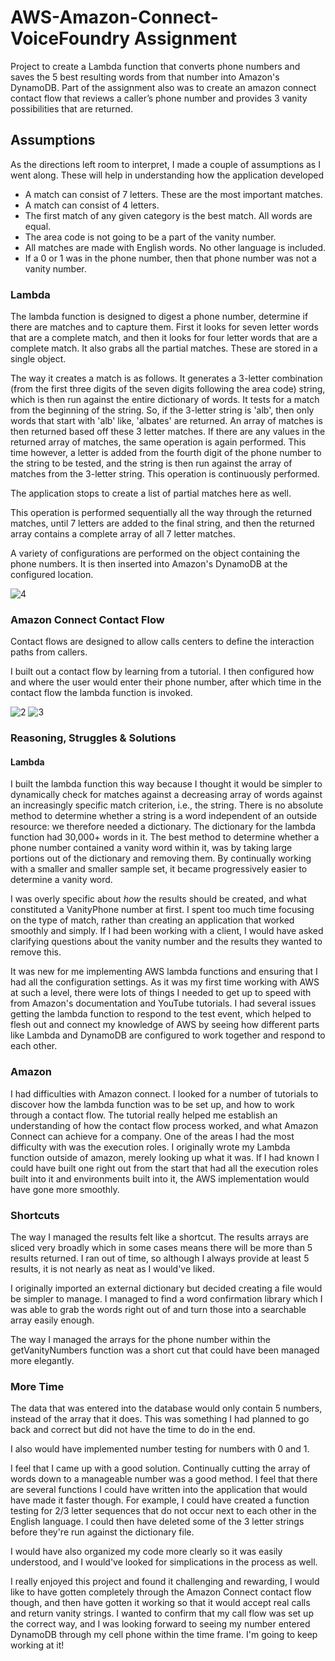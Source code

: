 # AWS-Amazon-Connect-VoiceFoundry Assignment

Project to create a Lambda function that converts phone numbers and saves the 5 best resulting words from that number into Amazon's DynamoDB. Part of the assignment also was to create an amazon connect contact flow that reviews a caller’s phone number and provides 3 vanity possibilities that are returned.

## Assumptions

As the directions left room to interpret, I made a couple of assumptions as I went along. These will help in understanding how the application developed

 * A match can consist of 7 letters. These are the most important matches.
 * A match can consist of 4 letters.
 * The first match of any given category is the best match. All words are equal.
 * The area code is not going to be a part of the vanity number.
 * All matches are made with English words. No other language is included.
 * If a 0 or 1 was in the phone number, then that phone number was not a vanity number.


### Lambda

The lambda function is designed to digest a phone number, determine if there are matches and to capture them. First it looks for seven letter words that are a complete match, and then it looks for four letter words that are a complete match. It also grabs all the partial matches. These are stored in a single object.

The way it creates a match is as follows. It generates a 3-letter combination (from the first three digits of the seven digits following the area code) string, which is then run against the entire dictionary of words. It tests for a match from the beginning of the string. So, if the 3-letter string is 'alb', then only words that start with 'alb' like, 'albates' are returned.  An array of matches is then returned based off these 3 letter matches. If there are any values in the returned array of matches, the same operation is again performed. This time however, a letter is added from the fourth digit of the phone number to the string to be tested, and the string is then run against the array of matches from the 3-letter string. This operation is continuously performed.

The application stops to create a list of partial matches here as well.

This operation is performed sequentially all the way through the returned matches, until 7 letters are added to the final string, and then the returned array contains a complete array of all 7 letter matches.

A variety of configurations are performed on the object containing the phone numbers. It is then inserted into Amazon's DynamoDB at the configured location.

![4](https://user-images.githubusercontent.com/51938797/129979776-f7cbed86-12ac-4794-9df9-a920524f63aa.png)




### Amazon Connect Contact Flow

Contact flows are designed to allow calls centers to define the interaction paths from callers.

I built out a contact flow by learning from a tutorial. I then configured how and where the user would enter their phone number, after which time in the contact flow the lambda function is invoked.


![2](https://user-images.githubusercontent.com/51938797/129975129-1610fa36-9a24-4bc4-94a0-898efa3431ce.png)
![3](https://user-images.githubusercontent.com/51938797/129975145-44ec41b7-0fa0-4822-b5e6-2f0591bc4fe9.png)



### Reasoning, Struggles & Solutions

#### Lambda

I built the lambda function this way because I thought it would be simpler to dynamically check for matches against a decreasing array of words against an increasingly specific match criterion, i.e., the string.  There is no absolute method to determine whether a string is a word independent of an outside resource: we therefore needed a dictionary. The dictionary for the lambda function had 30,000+ words in it. The best method to determine whether a phone number contained a vanity word within it, was by taking large portions out of the dictionary and removing them. By continually working with a smaller and smaller sample set, it became progressively easier to determine a vanity word.

I was overly specific about _how_ the results should be created, and what constituted a VanityPhone number at first. I spent too much time focusing on the type of match, rather than creating an application that worked smoothly and simply. If I had been working with a client, I would have asked clarifying questions about the vanity number and the results they wanted to remove this.

It was new for me implementing AWS lambda functions and ensuring that I had all the configuration settings. As it was my first time working with AWS at such a level, there were lots of things I needed to get up to speed with from Amazon's documentation and YouTube tutorials. I had several issues getting the lambda function to respond to the test event, which helped to flesh out and connect my knowledge of AWS by seeing how different parts like Lambda and DynamoDB are configured to work together and respond to each other.


### Amazon

I had difficulties with Amazon connect. I looked for a number of tutorials to discover how the lambda function was to be set up, and how to work through a contact flow. The tutorial really helped me establish an understanding of how the contact flow process worked, and what Amazon Connect can achieve for a company. One of the areas I had the most difficulty with was the execution roles. I originally wrote my Lambda function outside of amazon, merely looking up what it was. If I had known I could have built one right out from the start that had all the execution roles built into it and environments built into it, the AWS implementation would have gone more smoothly.


### Shortcuts

The way I managed the results felt like a shortcut. The results arrays are sliced very broadly which in some cases means there will be more than 5 results returned. I ran out of time, so although I always provide at least 5 results, it is not nearly as neat as I would've liked.

I originally imported an external dictionary but decided creating a file would be simpler to manage. I managed to find a word confirmation library which I was able to grab the words right out of and turn those into a searchable array easily enough.

The way I managed the arrays for the phone number within the getVanityNumbers function was a short cut that could have been managed more elegantly.


### More Time

The data that was entered into the database would only contain 5 numbers, instead of the array that it does. This was something I had planned to go back and correct but did not have the time to do in the end.

I also would have implemented number testing for numbers with 0 and 1.

I feel that I came up with a good solution. Continually cutting the array of words down to a manageable number was a good method. I feel that there are several functions I could have written into the application that would have made it faster though. For example, I could have created a function testing for 2/3 letter sequences that do not occur next to each other in the English language. I could then have deleted some of the 3 letter strings before they're run against the dictionary file.

I would have also organized my code more clearly so it was easily understood, and I would've looked for simplications in the process as well.

I really enjoyed this project and found it challenging and rewarding, I would like to have gotten completely through the Amazon Connect contact flow though, and then have gotten it working so that it would accept real calls and return vanity strings. I wanted to confirm that my call flow was set up the correct way, and I was looking forward to seeing my number entered DynamoDB through my cell phone within the time frame. I'm going to keep working at it!
